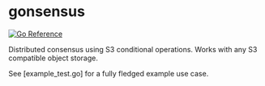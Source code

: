 # gonsensus

[![Go Reference](https://pkg.go.dev/badge/github.com/thevilledev/gonsensus.svg)](https://pkg.go.dev/github.com/thevilledev/gonsensus)

Distributed consensus using S3 conditional operations. Works with any S3 compatible object storage.

See [example_test.go] for a fully fledged example use case.